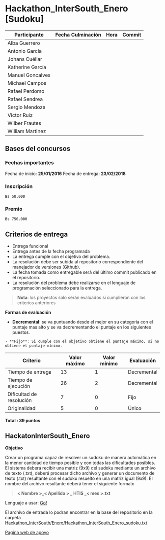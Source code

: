 
# Hackathon_InterSouth_Enero [Sudoku]

|   Participante          |Fecha Culminación      |Hora                 |Commit                   |
|-------------------------|-----------------------|---------------------|-------------------------|
|Alba Guerrero            |                       |                     |                         |
|Antonio García           |                       |                     |                         |
|Johans Cuéllar           |                       |                     |                         |
|Katherine García         |                       |                     |                         |
|Manuel Goncalves         |                       |                     |                         |
|Michael Campos           |                       |                     |                         |
|Rafael Perdomo           |                       |                     |                         |
|Rafael Sendrea           |                       |                     |                         |
|Sergio Mendoza           |                       |                     |                         |
|Victor Ruiz              |                       |                     |                         |
|Wilber Frautes           |                       |                     |                         |
|William Martinez         |                       |                     |                         |


## Bases del concursos

### Fechas importantes
  Fecha de inicio: **25/01/2016**
  Fecha de entrega: **23/02/2018**

### Inscripción
    Bs 50.000

### Premio
	Bs 750.000

## Criterios de entrega
  - Entrega funcional
  - Entrega antes de la fecha programada
  - La entrega cumple con el objetivo del problema.
  - La resolución debe ser subida al repositorio correspondiente del manejador de versiones (Github).
  - La fecha tomada como entregable será del último commit publicado en el repositorio.
  - La resolución del problema debe realizarse en el lenguaje de programación seleccionado para la entrega.

>**Nota**: los proyectos solo serán evaluados si cumplieron con los criterios anteriores

**Formas de evaluación**

   - **Decremental**: se va puntuando desde el mejor en su categoria con el puntaje mas alto
    y se va decrementando el puntaje en los siguientes puestos.

    - **Fijo**: Si cumple con el objetivo obtiene el puntaje máximo, si no obtiene el puntaje mínimo.




|   Criterio              |Valor máximo                   |Valor mínimo                 |Evaluación                   |
|-------------------------|-------------------------------|-----------------------------|-----------------------------|
|Tiempo de entrega|13     |1                               |Decremental                  |
|Tiempo de ejecución|26   |2            |Decremental                  |
|Dificultad de resolución |7|0|Fijo|
|Originalidad |5|0|Único|



**Total : 39 puntos**

## HackatonInterSouth_Enero

**Objetivo**

Crear un programa capaz de resolver un sudoku de manera automática en la menor cantidad de tiempo posible y
con todas las dificultades posibles.  El sistema deberá recibir una matriz (9x9) del sudoku mediante un archivo de texto (.txt), deberá procesar
dicho archivo y generar un documento de texto (.txt) resultante con el sudoku resuelto en una matriz igual (9x9).   El nombre del archivo resultante deberá tener el siguiente formato

> **< Nombre >_< Apellido > _ HTIS _< mes >.txt**

Lenguaje a usar:  [Go!](https://golang.org/)

El archivo de entrada lo podran encontrar en la base del repositorio en la carpeta  [Hackathon_InterSouth/Enero/Hackathon_InterSouth_Enero_sudoku.txt](https://github.com/Manuel28G/Hackathon_InterSouth/blob/master/Enero/Hackatoon_InterSouth_Enero%5BSudoku%5D.txt)

[Pagina web de apoyo](http://www.sudoku-online.org/)

